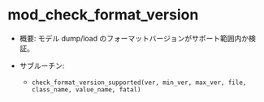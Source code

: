 # mod_check_format_version

- 概要: モデル dump/load のフォーマットバージョンがサポート範囲内か検証。

- サブルーチン:
  - `check_format_version_supported(ver, min_ver, max_ver, file, class_name, value_name, fatal)`

